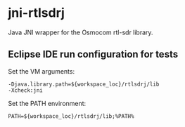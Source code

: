 # jni-rtlsdrj

Java JNI wrapper for the Osmocom rtl-sdr library.

## Eclipse IDE run configuration for tests

Set the VM arguments:

    -Djava.library.path=${workspace_loc}/rtlsdrj/lib
    -Xcheck:jni

Set the PATH environment:

    PATH=${workspace_loc}/rtlsdrj/lib;%PATH%
  
